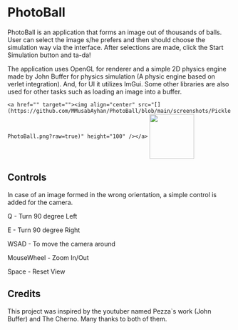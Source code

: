 # PhotoBall

PhotoBall is an application that forms an image out of thousands of balls. User can select the image s/he prefers and then should choose the simulation way via the
interface. After selections are made, click the Start Simulation button and ta-da!

The application uses OpenGL for renderer and a simple 2D physics engine made by John Buffer for physics simulation (A physic engine based on verlet integration). And, for UI it utilizes ImGui.
Some other libraries are also used for other tasks such as loading an image into a buffer.

`<a href="" target=""><img align="center" src="[](https://github.com/MMusabAyhan/PhotoBall/blob/main/screenshots/PicklePhotoBall.png?raw=true)" height="100" /></a>`
<a href="[URL_REDIRECT](https://github.com/MMusabAyhan/PhotoBall/blob/main/screenshots/PicklePhotoBall.png?raw=true)" target="blank"><img align="center" src="[URL_TO_YOUR_IMAGE](https://github.com/MMusabAyhan/PhotoBall/blob/main/screenshots/PicklePhotoBall.png?raw=true)" height="100" /></a>
## Controls

In case of an image formed in the wrong orientation, a simple control is added for the camera.

Q - Turn 90 degree Left

E - Turn 90 degree Right

WSAD - To move the camera around

MouseWheel - Zoom In/Out

Space - Reset View

## Credits

This project was inspired by the youtuber named Pezza`s work (John Buffer) and The Cherno. Many thanks to both of them.

